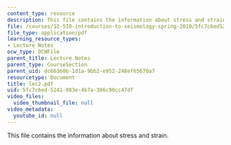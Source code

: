 ```yaml
---
content_type: resource
description: This file contains the information about stress and strain.
file: /courses/12-510-introduction-to-seismology-spring-2010/5fc7c6ed5241983e4b7a386c90cc47df_lec2.pdf
file_type: application/pdf
learning_resource_types:
- Lecture Notes
ocw_type: OCWFile
parent_title: Lecture Notes
parent_type: CourseSection
parent_uid: dc66360b-1d1a-9bb2-e952-248ef65670a7
resourcetype: Document
title: lec2.pdf
uid: 5fc7c6ed-5241-983e-4b7a-386c90cc47df
video_files:
  video_thumbnail_file: null
video_metadata:
  youtube_id: null
---
```

This file contains the information about stress and strain.

